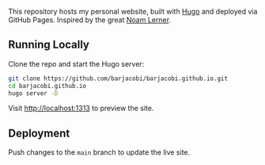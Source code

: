 This repository hosts my personal website, built with [Hugo](https://gohugo.io/) and deployed via GitHub Pages. Inspired by the great [Noam Lerner](https://noamlerner.com/).

## Running Locally

Clone the repo and start the Hugo server:

```bash
git clone https://github.com/barjacobi/barjacobi.github.io.git
cd barjacobi.github.io
hugo server -D
```

Visit [http://localhost:1313](http://localhost:1313) to preview the site.

## Deployment

Push changes to the `main` branch to update the live site.
